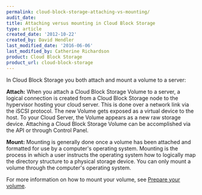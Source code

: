 ```yaml
---
permalink: cloud-block-storage-attaching-vs-mounting/
audit_date:
title: Attaching versus mounting in Cloud Block Storage
type: article
created_date: '2012-10-22'
created_by: David Hendler
last_modified_date: '2016-06-06'
last_modified_by: Catherine Richardson
product: Cloud Block Storage
product_url: cloud-block-storage
---
```


In Cloud Block Storage you both attach and mount a volume to a server:

**Attach:** When you attach a Cloud Block Storage Volume to a server, a
logical connection is created from a Cloud Block Storage node to the
hypervisor hosting your cloud server. This is done over a network link
via the iSCSI protocol. The new Volume gets exposed as a virtual device
to the host. To your Cloud Server, the Volume appears as a new raw
storage device. Attaching a Cloud Block Storage Volume can be
accomplished via the API or through Control Panel.

**Mount:** Mounting is generally done once a volume has been attached
and formatted for use by a computer's operating system. Mounting is the
process in which a user instructs the operating system how to logically
map the directory structure to a physical storage device. You can only
mount a volume through the computer's operating system.

For more information on how to mount your volume, see [Prepare your volume](/how-to/prepare-your-cloud-block-storage-volume).
